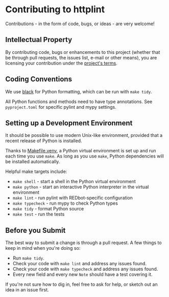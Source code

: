 # Contributing to httplint

Contributions - in the form of code, bugs, or ideas - are very welcome!

## Intellectual Property

By contributing code, bugs or enhancements to this project (whether that be through pull requests, the issues list, e-mail or other means), you are licensing your contribution under the [project's terms](LICENSE.md).


## Coding Conventions

We use [black](https://pypi.org/project/black/) for Python formatting, which can be run with `make tidy`.

All Python functions and methods need to have type annotations. See `pyproject.toml` for specific pylint and mypy settings.


## Setting up a Development Environment

It should be possible to use modern Unix-like environment, provided that a recent release of Python is installed.

Thanks to [Makefile.venv](https://github.com/sio/Makefile.venv), a Python virtual environment is set up and run each time you use `make`. As long as you use `make`, Python dependencies will be installed automatically.

Helpful make targets include:

* `make shell` - start a shell in the Python virtual environment
* `make python` - start an interactive Python interpreter in the virtual environment
* `make lint` - run pylint with REDbot-specific configuration
* `make typecheck` - run mypy to check Python types
* `make tidy` - format Python source
* `make test` - run the tests


## Before you Submit

The best way to submit a change is through a pull request. A few things to keep in mind when you're doing so:

* Run `make tidy`.
* Check your code with `make lint` and address any issues found.
* Check your code with `make typecheck` and address any issues found.
* Every new field and every new `Note` should have a test covering it.

If you're not sure how to dig in, feel free to ask for help, or sketch out an idea in an issue first.

